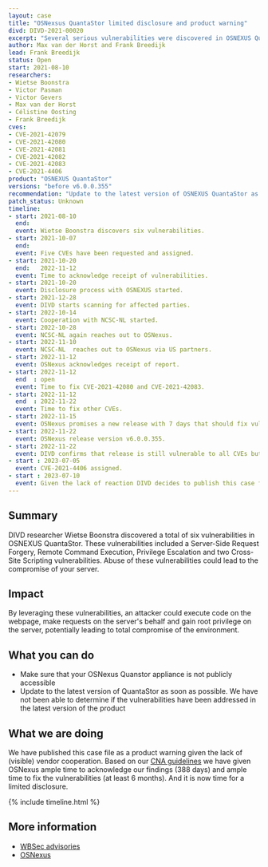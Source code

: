 ```yaml
---
layout: case
title: "OSNexsus QuantaStor limited disclosure and product warning"
divd: DIVD-2021-00020
excerpt: "Several serious vulnerabilities were discovered in OSNEXUS QuantaStor. We had difficulties working with the vendor and are now disclosing vulnerabilities and issuing a product warning."
author: Max van der Horst and Frank Breedijk
lead: Frank Breedijk
status: Open
start: 2021-08-10
researchers:
- Wietse Boonstra
- Victor Pasman
- Victor Gevers
- Max van der Horst
- Célistine Oosting
- Frank Breedijk
cves:
- CVE-2021-42079
- CVE-2021-42080
- CVE-2021-42081
- CVE-2021-42082
- CVE-2021-42083
- CVE-2021-4406
product: "OSNEXUS QuantaStor"
versions: "before v6.0.0.355"
recommendation: "Update to the latest version of OSNEXUS QuantaStor as soon as possible."
patch_status: Unknown
timeline:
- start: 2021-08-10
  end:
  event: Wietse Boonstra discovers six vulnerabilities.
- start: 2021-10-07
  end:
  event: Five CVEs have been requested and assigned.
- start: 2021-10-20
  end:   2022-11-12
  event: Time to acknowledge receipt of vulnerabilities.
- start: 2021-10-20
  event: Disclosure process with OSNEXUS started.
- start: 2021-12-28
  event: DIVD starts scanning for affected parties.
- start: 2022-10-14
  event: Cooperation with NCSC-NL started.
- start: 2022-10-28
  event: NCSC-NL again reaches out to OSNexus.
- start: 2022-11-10
  event: NCSC-NL  reaches out to OSNexus via US partners.
- start: 2022-11-12
  event: OSNexus acknowledges receipt of report.
- start: 2022-11-12
  end  : open
  event: Time to fix CVE-2021-42080 and CVE-2021-42083.
- start: 2022-11-12
  end  : 2022-11-22
  event: Time to fix other CVEs.
- start: 2022-11-15
  event: OSNexus promises a new release with 7 days that should fix vulnberabilities.
- start: 2022-11-22
  event: OSNexus release version v6.0.0.355.
- start: 2022-11-22 
  event: DIVD confirms that release is still vulnerable to all CVEs but XSS cves CVE-2021-42080 and CVE-2021-42083.
- start : 2023-07-05
  event: CVE-2021-4406 assigned.
- start : 2023-07-10
  event: Given the lack of reaction DIVD decides to publish this case file.
---
```


## Summary

DIVD researcher Wietse Boonstra discovered a total of six vulnerabilities in OSNEXUS QuantaStor. These vulnerabilities included a Server-Side Request Forgery, Remote Command Execution, Privilege Escalation and two Cross-Site Scripting vulnerabilities. Abuse of these vulnerabilities could lead to the compromise of your server.

## Impact

By leveraging these vulnerabilities, an attacker could execute code on the webpage, make requests on the server's behalf and gain root privilege on the server, potentially leading to total compromise of the environment.

## What you can do

- Make sure that your OSNexus Quanstor appliance is not publicly accessible
- Update to the latest version of QuantaStor as soon as possible. We have not been able to determine if the vulnerabilities have been addressed in the latest version of the product

## What we are doing
We have published this case file as a product warning given the lack of (visible) vendor cooperation.
Based on our [CNA guidelines](/cna) we have given OSNexus ample time to acknowledge our findings (388 days) and ample time to fix the vulnerabilities (at least 6 months). And it is now time for a limited disclosure. 


{% include timeline.html %}

## More information
* [WBSec advisories](https://wbsec.nl/writeups/osnexus/)
* [OSNexus](https://www.osnexus.com)
